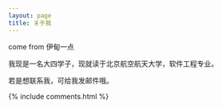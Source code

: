 ```yaml
---
layout: page
title: 关于我 
---
```


come from 伊甸一点

我现是一名大四学子，现就读于北京航空航天大学，软件工程专业。


若是想联系我，可给我发邮件哦。


{% include comments.html %}


